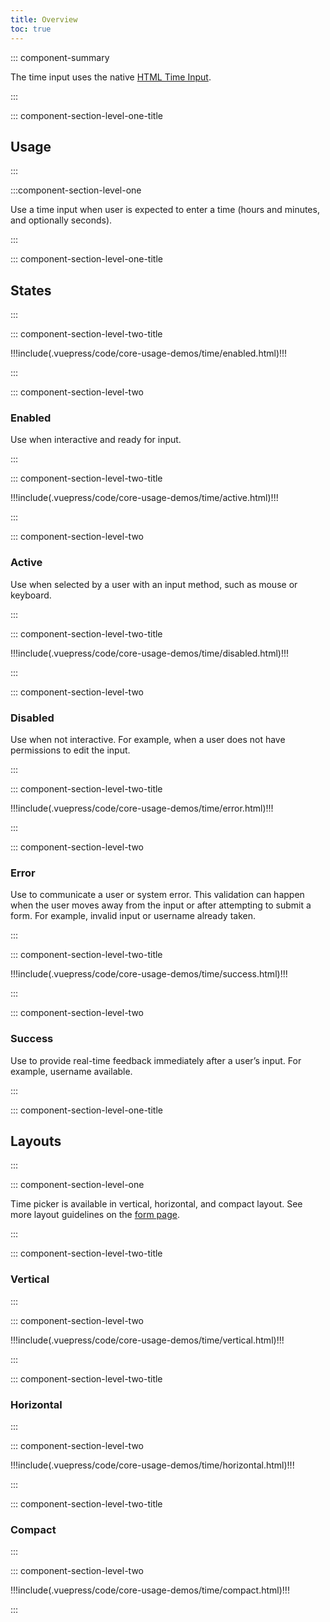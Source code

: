 ```yaml
---
title: Overview
toc: true
---
```


::: component-summary

The time input uses the native <a href="https://developer.mozilla.org/en-US/docs/Web/HTML/Element/input/time" target="_blank">HTML Time Input</a>.

:::

::: component-section-level-one-title

## Usage

:::

:::component-section-level-one

Use a time input when user is expected to enter a time (hours and minutes, and optionally seconds).

:::

::: component-section-level-one-title

## States

:::

<div class="component-section-horizontal">

::: component-section-level-two-title

<div>
!!!include(.vuepress/code/core-usage-demos/time/enabled.html)!!!
</div>

:::

::: component-section-level-two

### Enabled

Use when interactive and ready for input.

:::

</div>

<div class="component-section-horizontal">

::: component-section-level-two-title

<div>
!!!include(.vuepress/code/core-usage-demos/time/active.html)!!!
</div>

:::

::: component-section-level-two

### Active

Use when selected by a user with an input method, such as mouse or keyboard.

:::

</div>

<div class="component-section-horizontal">

::: component-section-level-two-title

<div>
!!!include(.vuepress/code/core-usage-demos/time/disabled.html)!!!
</div>

:::

::: component-section-level-two

### Disabled

Use when not interactive. For example, when a user does not have permissions to edit the input.

:::

</div>

<div class="component-section-horizontal">

::: component-section-level-two-title

<div>
!!!include(.vuepress/code/core-usage-demos/time/error.html)!!!
</div>

:::

::: component-section-level-two

### Error

Use to communicate a user or system error. This validation can happen when the user moves away from the input or after attempting to submit a form. For example, invalid input or username already taken.

:::

</div>

<div class="component-section-horizontal">

::: component-section-level-two-title

<div>
!!!include(.vuepress/code/core-usage-demos/time/success.html)!!!
</div>

:::

::: component-section-level-two

### Success

Use to provide real-time feedback immediately after a user’s input. For example, username available.

:::

</div>

::: component-section-level-one-title

## Layouts

:::

::: component-section-level-one

Time picker is available in vertical, horizontal, and compact layout. See more layout guidelines on the [form page](/core-components/form/).

:::

<div class="component-section-horizontal">

::: component-section-level-two-title

### Vertical

:::

::: component-section-level-two

<div>
!!!include(.vuepress/code/core-usage-demos/time/vertical.html)!!!
</div>

:::

</div>

<div class="component-section-horizontal">

::: component-section-level-two-title

### Horizontal

:::

::: component-section-level-two

<div>
!!!include(.vuepress/code/core-usage-demos/time/horizontal.html)!!!
</div>

:::

</div>

<div class="component-section-horizontal">

::: component-section-level-two-title

### Compact

:::

::: component-section-level-two

<div>
!!!include(.vuepress/code/core-usage-demos/time/compact.html)!!!
</div>

:::

</div>
